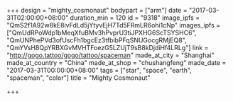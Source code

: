 +++
design = "mighty_cosmonaut"
bodypart = ["arm"]
date = "2017-03-31T02:00:00+08:00"
duration_min = 120
id = "9318"
image_ipfs = "QmS2f1A92w8kE8ivFdLd5jYtyvEjH7Td5FRmLR6ohi1cNp"
images_ipfs = ["QmUdRPoWdp1bMeqXfuBMv3hPvprU3tiJPXHG6ScTSYSHC6", "QmUNPhePVd3ofUscFh1bgcEz3tfbibPFqSNUGocgRMjEQ8", "QmYVsH8QpYRBXGvMVHTFoezG5LZUjT9sB8kDjdiHf4LRLg"]
link = "http://gogo.tattoo/gogo/tattoo/spaceman"
made_at_city = "Shanghai"
made_at_country = "China"
made_at_shop = "chushangfeng"
made_date = "2017-03-31T00:00:00+08:00"
tags = ["star", "space", "earth", "spaceman", "color"]
title = "Mighty Cosmonaut"


+++
